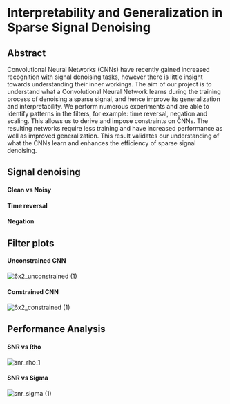 # Interpretability and Generalization in Sparse Signal Denoising

## Abstract

Convolutional Neural Networks (CNNs) have recently gained increased recognition with signal denoising tasks, however there is little insight towards understanding their inner workings. The aim of our project is to understand what a Convolutional Neural Network learns during the training process of denoising a sparse signal, and hence improve its generalization and interpretability. We perform numerous experiments and are able to identify patterns in the filters, for example: time reversal, negation and scaling. This allows us to derive and impose constraints on CNNs. The resulting networks require less training and have increased performance as well as improved generalization. This result validates our understanding of what the CNNs learn and enhances the efficiency of sparse signal denoising.

## Signal denoising

#### Clean vs Noisy

#### Time reversal

#### Negation

## Filter plots

#### Unconstrained CNN
![6x2_unconstrained (1)](https://user-images.githubusercontent.com/88984657/183676779-9eb63a14-533c-44e1-a85e-214bec729d07.svg)

#### Constrained CNN
![6x2_constrained (1)](https://user-images.githubusercontent.com/88984657/183676288-63be3471-b5b4-444e-878c-b10080059182.svg)

## Performance Analysis

#### SNR vs Rho
![snr_rho_1](https://user-images.githubusercontent.com/88984657/183673201-820548c8-f6a4-41d6-8ded-374dc61771cd.svg)

#### SNR vs Sigma
![snr_sigma (1)](https://user-images.githubusercontent.com/88984657/183673159-0f385d5b-e879-422b-920f-696c17530ce1.svg)

